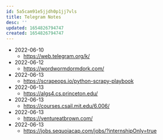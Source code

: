 ```yaml
---
id: 5a5cam91e5jjdh0p1jj7vls
title: Telegram Notes
desc: ''
updated: 1654826794747
created: 1654826794747
---
```



- 2022-06-10
	- https://web.telegram.org/k/
- 2022-06-12
	- https://wordwormdormdork.com/
- 2022-06-13
	- https://scrapeops.io/python-scrapy-playbook
- 2022-06-13
	- https://algs4.cs.princeton.edu/
- 2022-06-13
	- https://courses.csail.mit.edu/6.006/
- 2022-06-13
	- https://ventureatbrown.com/
- 2022-06-13
	- https://jobs.sequoiacap.com/jobs/?internshipOnly=true